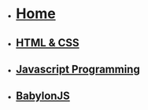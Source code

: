 <!-- docs/_sidebar.md -->
<!-- updated 19/09/24 -->
* [<h1>Home</h1>](/)
* [<h2>HTML & CSS</h2>](Block_1/README.md)
* [<h2>Javascript Programming</h2>](Block_JS/README.md)
* [<h2>BabylonJS</h2>](Block_3/README.md)
<!-- Needs converting to typescript for 2024 revision
 
 
 
 
 * [<h2>Elements</h2>](Block_4/README.md)
-->
